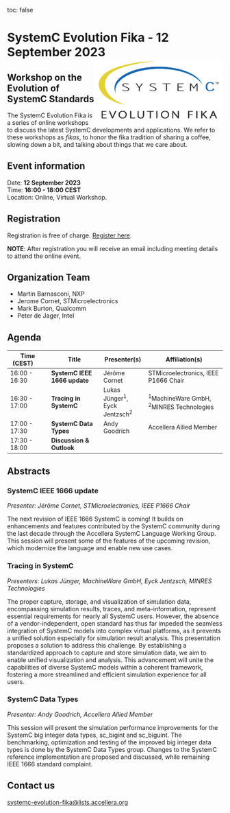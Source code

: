 toc: false

# SystemC Evolution Fika - 12 September 2023<img style="float: right; width:300px;" src="/images/scef.png">

## Workshop on the Evolution of SystemC Standards

The SystemC Evolution Fika is a series of online workshops to discuss the latest SystemC developments and applications. We refer to these workshops as *fikas*, to honor the fika tradition of sharing a coffee, slowing down a bit, and talking about things that we care about.

## Event information

Date: **12 September 2023**<br>
Time: **16:00 - 18:00 CEST**<br>
Location: Online, Virtual Workshop.

## Registration
Registration is free of charge. [Register here](https://form.jotform.com/232145897122962).

**NOTE**: After registration you will receive an email including meeting details to attend the online event.

## Organization Team

 * Martin Barnasconi, NXP
 * Jerome Cornet, STMicroelectronics
 * Mark Burton, Qualcomm
 * Peter de Jager, Intel

## Agenda 

| Time (CEST)&nbsp;&nbsp;&nbsp;&nbsp;&nbsp;&nbsp; | Title | Presenter(s) | Affiliation(s) |
| ------------- | ---------------- | ---------------- | ---------------- |
| 16:00 - 16:30 | **SystemC IEEE 1666 update** | Jérôme Cornet | STMicroelectronics, IEEE P1666 Chair |
| 16:30 - 17:00 | **Tracing in SystemC** | Lukas Jünger<sup>1</sup>,<br>Eyck Jentzsch<sup>2</sup> | <sup>1</sup>MachineWare GmbH,<br><sup>2</sup>MINRES Technologies |
| 17:00 - 17:30 | **SystemC Data Types** | Andy Goodrich | Accellera Allied Member |  |
| 17:30 - 18:00 | **Discussion & Outlook** | | |  |

## Abstracts

### SystemC IEEE 1666 update

*Presenter: Jérôme Cornet, STMicroelectronics, IEEE P1666 Chair*

The next revision of IEEE 1666 SystemC is coming! It builds on enhancements and features contributed by the SystemC community during the last decade through the Accellera SystemC Language Working Group. This session will present some of the features of the upcoming revision, which modernize the language and enable new use cases.

### Tracing in SystemC

*Presenters: Lukas Jünger, MachineWare GmbH, Eyck Jentzsch, MINRES Technologies*

The proper capture, storage, and visualization of simulation data, encompassing simulation results, traces, and meta-information, represent essential requirements for nearly all SystemC users. However, the absence of a vendor-independent, open standard has thus far impeded the seamless integration of SystemC models into complex virtual platforms, as it prevents a unified solution especially for simulation result analysis.
This presentation proposes a solution to address this challenge. By establishing a standardized approach to capture and store simulation data, we aim to enable unified visualization and analysis. This advancement will unite the capabilities of diverse SystemC models within a coherent framework, fostering a more streamlined and efficient simulation experience for all users.

### SystemC Data Types

*Presenter: Andy Goodrich, Accellera Allied Member*

This session will present the simulation performance improvements for the SystemC big integer data types, sc_bigint and sc_biguint. The benchmarking, optimization and testing of the improved big integer data types is done by the SystemC Data Types group. Changes to the SystemC reference implementation are proposed and discussed, while remaining IEEE 1666 standard complaint. 

## Contact us

[systemc-evolution-fika@lists.accellera.org](mailto:systemc-evolution-fika@lists.accellera.org)

